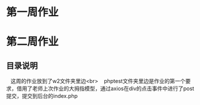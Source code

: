 # 第一周作业

# 第二周作业
## 目录说明
    这周的作业放到了w2文件夹里边\<br>
    phptest文件夹里边是作业的第一个要求，借用了老师上次作业的大拇指模型，通过axios在div的点击事件中进行了post提交，提交到后台的index.php
    
